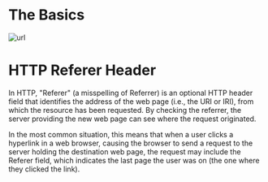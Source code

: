 # The Basics

![url](https://github.com/fy0d-0r/notes/blob/main/web/fundamentals/images/url.png)

# HTTP Referer Header

In HTTP, "Referer" (a misspelling of Referrer) is an optional HTTP header field that identifies the address of the web page (i.e., the URI or IRI), from which the resource has been requested. By checking the referrer, the server providing the new web page can see where the request originated.

In the most common situation, this means that when a user clicks a hyperlink in a web browser, causing the browser to send a request to the server holding the destination web page, the request may include the Referer field, which indicates the last page the user was on (the one where they clicked the link). 
